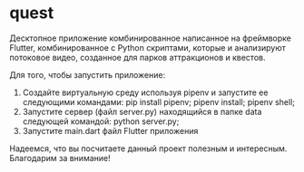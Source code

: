 # quest

Десктопное приложение комбинированное написанное на фреймворке Flutter, комбинированное с Python скриптами, 
которые и анализируют потоковое видео, созданное для парков аттракционов и квестов. 

Для того, чтобы запустить приложение: 
1. Создайте виртуальную среду используя pipenv и запустите ее следующими командами:
   pip install pipenv;
   pipenv install;
   pipenv shell;
2. Запустите сервер (файл server.py) находящийся в папке data следующей командой: 
   python server.py;
3. Запустите main.dart файл Flutter приложения 

Надеемся, что вы посчитаете данный проект полезным и интересным.
Благодарим за внимание!
